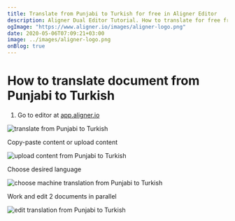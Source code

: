 ```yaml
---
title: Translate from Punjabi to Turkish for free in Aligner Editor
description: Aligner Dual Editor Tutorial. How to translate for free from Punjabi to Turkish. Aligner is multilingual document management platform. 
ogImage: "https://www.aligner.io/images/aligner-logo.png"
date: 2020-05-06T07:09:21+03:00
image: ../images/aligner-logo.png
onBlog: true
---
```


# How to translate document from Punjabi to Turkish

1. Go to editor at [app.aligner.io](https://app.aligner.io "Aligner App web page")

![translate from Punjabi to Turkish](../aligner-blank-editor.png "translate from Punjabi to Turkish")

Copy-paste content or upload content

![upload content from Punjabi to Turkish](../aligner-uploaded-document.png "upload content from Punjabi to Turkish")

Choose desired language

![choose machine translation from Punjabi to Turkish](../aligner-language-dropdown.png "choose machine translation from Punjabi to Turkish")

Work and edit 2 documents in parallel

![edit translation from Punjabi to Turkish](../aligner-double-sitded-editor.png "edit translation from Punjabi to Turkish")

